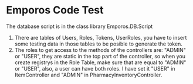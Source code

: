 # Emporos Code Test
The database script is in the class library Emporos.DB.Script

1. There are tables of Users, Roles, Tokens, UserRoles, you have to insert some testing data in those tables to be posible to generate the token.
2. The roles to get access to the methods of the controllers are: "ADMIN" or "USER", they are static in the top part of the controller, so when you create registrys in the Role Table, make sure that are equal to "ADMIN" or "USER", also, a user can have both roles. I have set it "USER" in ItemController and "ADMIN" in PharmacyInventoryController.

